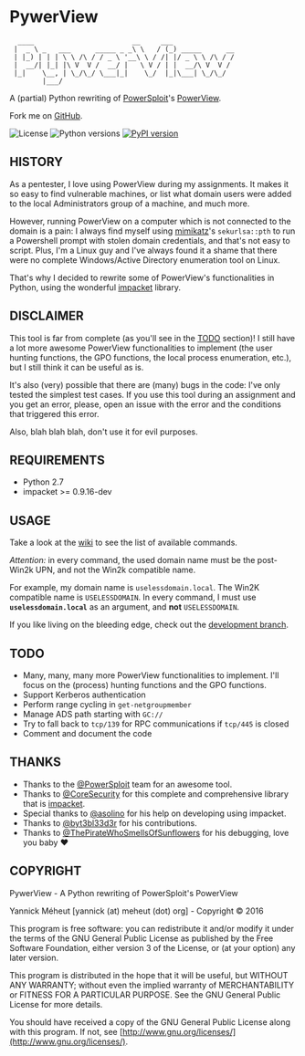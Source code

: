 # PywerView
      ____                        __     ___
     |  _ \ _   ___      _____ _ _\ \   / (_) _____      __
     | |_) | | | \ \ /\ / / _ \ '__\ \ / /| |/ _ \ \ /\ / /
     |  __/| |_| |\ V  V /  __/ |   \ V / | |  __/\ V  V /
     |_|    \__, | \_/\_/ \___|_|    \_/  |_|\___| \_/\_/
            |___/

A (partial) Python rewriting of [PowerSploit](https://github.com/PowerShellMafia/PowerSploit)'s
[PowerView](https://github.com/PowerShellMafia/PowerSploit/tree/master/Recon).

Fork me on [GitHub](https://github.com/the-useless-one/pywerview).

![License](https://img.shields.io/pypi/l/pywerview.svg?maxAge=2592000)
![Python versions](https://img.shields.io/pypi/pyversions/pywerview.svg?maxAge=2592000)
[![PyPI version](https://img.shields.io/pypi/v/pywerview.svg?maxAge=2592000)](https://pypi.python.org/pypi/pywerview)

## HISTORY

As a pentester, I love using PowerView during my assignments. It makes it so
easy to find vulnerable machines, or list what domain users were added to the
local Administrators group of a machine, and much more.

However, running PowerView on a computer which is not connected to the domain
is a pain: I always find myself using [mimikatz](https://github.com/gentilkiwi/mimikatz/)'s
`sekurlsa::pth` to run a Powershell prompt with stolen domain credentials, and
that's not easy to script. Plus, I'm a Linux guy and I've always found it a
shame that there were no complete Windows/Active Directory enumeration tool on
Linux.

That's why I decided to rewrite some of PowerView's functionalities in Python,
using the wonderful [impacket](https://github.com/CoreSecurity/impacket/)
library.

## DISCLAIMER

This tool is far from complete (as you'll see in the [TODO](#todo) section)! I
still have a lot more awesome PowerView functionalities to implement (the user
hunting functions, the GPO functions, the local process enumeration, etc.),
but I still think it can be useful as is.

It's also (very) possible that there are (many) bugs in the code: I've only
tested the simplest test cases. If you use this tool during an assignment and
you get an error, please, open an issue with the error and the conditions that
triggered this error.

Also, blah blah blah, don't use it for evil purposes.

## REQUIREMENTS

* Python 2.7
* impacket >= 0.9.16-dev

## USAGE

Take a look at the [wiki](https://github.com/the-useless-one/pywerview/wiki) to
see the list of available commands.

*Attention:* in every command, the used domain name must be the post-Win2k UPN,
and not the Win2k compatible name.

For example, my domain name is `uselessdomain.local`. The Win2K compatible name
is `USELESSDOMAIN`. In every command,  I must use __`uselessdomain.local`__ as
an argument, and __not__ `USELESSDOMAIN`.

If you like living on the bleeding edge, check out the
[development branch](https://github.com/the-useless-one/pywerview/tree/develop).

## TODO

* Many, many, many more PowerView functionalities to implement. I'll focus on
  the (process) hunting functions and the GPO functions.
* Support Kerberos authentication
* Perform range cycling in `get-netgroupmember`
* Manage ADS path starting with `GC://`
* Try to fall back to `tcp/139` for RPC communications if `tcp/445` is closed
* Comment and document the code

## THANKS

* Thanks to the [@PowerSploit](https://github.com/PowerShellMafia/PowerSploit/)
  team for an awesome tool.
* Thanks to [@CoreSecurity](https://github.com/CoreSecurity/) for this complete
  and comprehensive library that is [impacket](https://github.com/CoreSecurity/impacket).
* Special thanks to [@asolino](https://github.com/asolino) for his help on
  developing using impacket.
* Thanks to [@byt3bl33d3r](https://github.com/byt3bl33d3r) for his
  contributions.
* Thanks to [@ThePirateWhoSmellsOfSunflowers](https://github.com/ThePirateWhoSmellsOfSunflowers)
  for his debugging, love you baby :heart:

## COPYRIGHT

PywerView - A Python rewriting of PowerSploit's PowerView

Yannick Méheut [yannick (at) meheut (dot) org] - Copyright © 2016

This program is free software: you can redistribute it and/or modify it
under the terms of the GNU General Public License as published by the
Free Software Foundation, either version 3 of the License, or (at your
option) any later version.

This program is distributed in the hope that it will be useful, but
WITHOUT ANY WARRANTY; without even the implied warranty of
MERCHANTABILITY or FITNESS FOR A PARTICULAR PURPOSE. See the GNU General
Public License for more details.

You should have received a copy of the GNU General Public License along
with this program. If not, see
[http://www.gnu.org/licenses/](http://www.gnu.org/licenses/).
